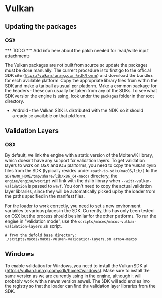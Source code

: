 # Vulkan

## Updating the packages

### OSX

*** TODO *** Add info here about the patch needed for read/write input attachments

The Vulkan packages are not built from source so update the packages must be done manually.
The current procedure is to first go to the official SDK site (https://vulkan.lunarg.com/sdk/home) and
download the bundles for each available platform. Copy the appropriate library files from within the SDK and make
a tar ball as usual per platform. Make a common package for the headers - these can usually be taken from any of the SDKs.
To see what SDK version the engine is using, look under the `packages` folder in ther root directory.

* Android - the Vulkan SDK is distributed with the NDK, so it should already be available on that platform.

## Validation Layers

### OSX

By default, we link the engine with a static version of the MoltenVK library, which doesn't
have any support for validation layers. To get validation layers to work on OSX and iOS platforms,
you need to copy the vulkan dylib files from the SDK (typically resides under `<path-to-sdk>/macOS/lib/)`
to the `$DYNAMO_HOME/tmp/share/lib/x86_64-macos` directory, the `engine/engine/wscript` will link with
the dylib library when `--with-vulkan-validation` is passed to `wawf`. You don't need to copy the actual
validation layer libraries, since they will be automatically picked up by the loader from the paths
specified in the manifest files.

For the loader to work correctly, you need to set a new environment variables to various
places in the SDK. Currently, this has only been tested on OSX but the process should be similar
for the other platforms. To run the engine in "validation mode", use the `scripts/macos/macos-vulkan-validation-layers.sh` script.

```
# from the defold base directory:
./scripts/macos/macos-vulkan-validation-layers.sh arm64-macos
```

## Windows

To enable validation for Windows, you need to install the Vulkan SDK at (https://vulkan.lunarg.com/sdk/home#windows).
Make sure to install the same version as we are currently using in the engine, although it will probably work with a newer
version aswell. The SDK will add entries into the registry so that the loader can find the validation layer libraries from
the SDK.
